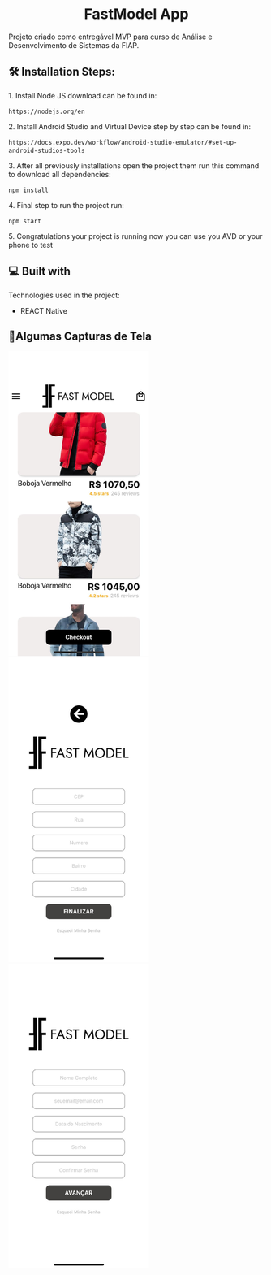 <h1 align="center" id="title">FastModel App</h1>

<p id="description">Projeto criado como entregável MVP para curso de Análise e Desenvolvimento de Sistemas da FIAP.</p>

<h2>🛠️ Installation Steps:</h2>

<p>1. Install Node JS download can be found in:</p>

```
https://nodejs.org/en
```

<p>2. Install Android Studio and Virtual Device step by step can be found in:</p>

```
https://docs.expo.dev/workflow/android-studio-emulator/#set-up-android-studios-tools
```

<p>3. After all previously installations open the project them run this command to download all dependencies:</p>

```
npm install
```

<p>4. Final step to run the project run:</p>

```
npm start
```

<p>5. Congratulations your project is running now you can use you AVD or your phone to test</p>

  
  
<h2>💻 Built with</h2>

Technologies used in the project:

*   REACT Native

<h2>📱Algumas Capturas de Tela</h2>
<img src="https://github.com/edrsjunior/FastModel/blob/master/Screenshots/Screenshot_Home.jpg" alt="project-screenshot" height="600">
<img src="https://github.com/edrsjunior/FastModel/blob/master/Screenshots/Screenshot_Sign%20In.jpg" alt="project-screenshot" height="600">
<img src="https://github.com/edrsjunior/FastModel/blob/master/Screenshots/Screenshot_Sign%20In2.jpg" alt="project-screenshot" height="600">
